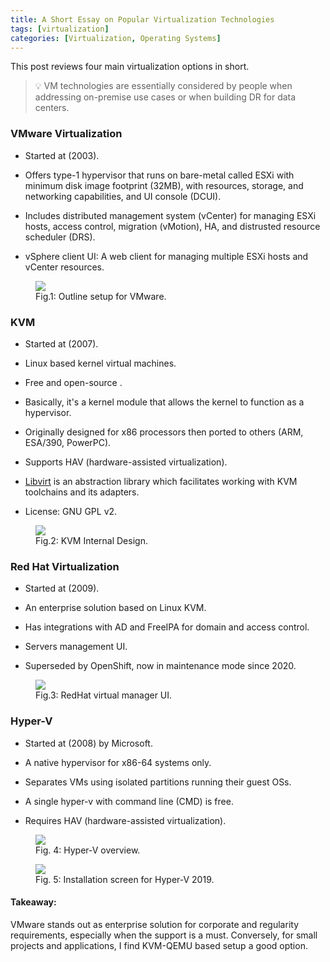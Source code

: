 ```yaml
---
title: A Short Essay on Popular Virtualization Technologies
tags: [virtualization]
categories: [Virtualization, Operating Systems]
---
```


This post reviews four main virtualization options in short.<br>

<blockquote>
💡 VM technologies are essentially considered by people when addressing on-premise use cases or when building DR for data centers.
</blockquote>

### VMware Virtualization

* Started at (2003).

* Offers type-1 hypervisor that runs on bare-metal called <span class="key-text">ESXi</span> with minimum disk image footprint (32MB), with resources, storage, and networking capabilities, and UI console <span class="key-text">(DCUI)</span>.

<!-- post-excerpt -->

* Includes distributed management system <span class="key-text">(vCenter)</span> for managing ESXi hosts, access control, migration (vMotion), HA, and distrusted resource scheduler (DRS).

* <span class="key-text">vSphere client</span> UI: A web client for managing multiple ESXi hosts and vCenter resources.

<figure>
  <img src="{{ site.baseurl_root }}/public/images/virtualization-1.png" class="post-image-2 resize-md center-image">
  <figcaption>Fig.1: Outline setup for VMware.</figcaption>
</figure>

### KVM

* Started at (2007).

* Linux based kernel virtual machines.

* Free and open-source .

* Basically, it's a kernel module that allows the kernel to function as a hypervisor.

* Originally designed for x86 processors then ported to others (ARM, ESA/390, PowerPC).

* Supports <span class="key-text">HAV</span> (hardware-assisted virtualization).

* [Libvirt](https://libvirt.org/) is an abstraction library which facilitates working with KVM toolchains and its adapters.

* License: GNU GPL v2.

<figure>
  <img src="{{ site.baseurl_root }}/public/images/virtualization-2.png" class="post-image-2 resize-md center-image">
  <figcaption>Fig.2: KVM Internal Design.</figcaption>
</figure>


### Red Hat Virtualization

* Started at (2009).

* An enterprise solution based on Linux KVM.

* Has integrations with AD and FreeIPA for domain and access control.

* Servers management UI.

* Superseded by OpenShift, now in maintenance mode since 2020.

<figure>
  <img src="{{ site.baseurl_root }}/public/images/virtualization-3.png" class="post-image-2 resize-md center-image">
  <figcaption>Fig.3: RedHat virtual manager UI.</figcaption>
</figure>

### Hyper-V

* Started at (2008) by Microsoft.

* A native hypervisor for x86-64 systems only.

* Separates VMs using isolated partitions running their guest OSs.

* A single hyper-v with command line (CMD) is free.

* Requires <span class="key-text">HAV</span> (hardware-assisted virtualization).

<figure>
  <img src="{{ site.baseurl_root }}/public/images/virtualization-4.png" class="post-image-2 resize-md center-image">
  <figcaption>Fig. 4: Hyper-V overview.</figcaption>
</figure>

<figure>
  <img src="{{ site.baseurl_root }}/public/images/virtualization-5.png" class="post-image-2 resize-md center-image">
  <figcaption>Fig. 5: Installation screen for Hyper-V 2019.</figcaption>
</figure>


#### <b>Takeaway:</b>
VMware stands out as enterprise solution for corporate and regularity requirements, especially when the support is a must. Conversely, for small projects and applications, I find KVM-QEMU based setup a good option.
